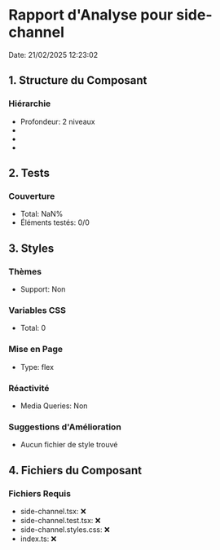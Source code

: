 # Rapport d'Analyse pour side-channel

Date: 21/02/2025 12:23:02

## 1. Structure du Composant

### Hiérarchie

- Profondeur: 2 niveaux
- <Exclude>
- <Exclude>
- <typeof>

## 2. Tests

### Couverture

- Total: NaN%
- Éléments testés: 0/0

## 3. Styles

### Thèmes

- Support: Non

### Variables CSS

- Total: 0

### Mise en Page

- Type: flex

### Réactivité

- Media Queries: Non

### Suggestions d'Amélioration

- Aucun fichier de style trouvé

## 4. Fichiers du Composant

### Fichiers Requis

- side-channel.tsx: ❌
- side-channel.test.tsx: ❌
- side-channel.styles.css: ❌
- index.ts: ❌
